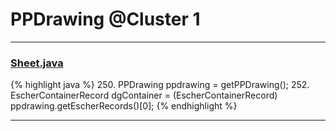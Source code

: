# PPDrawing @Cluster 1

***

### [Sheet.java](https://searchcode.com/codesearch/view/97394323/)
{% highlight java %}
250. PPDrawing ppdrawing = getPPDrawing();
252. EscherContainerRecord dgContainer = (EscherContainerRecord) ppdrawing.getEscherRecords()[0];
{% endhighlight %}

***

